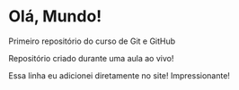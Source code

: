 # Olá, Mundo!
 Primeiro repositório do curso de Git e GitHub

 Repositório criado durante uma aula ao vivo!

Essa linha eu adicionei diretamente no site! Impressionante!
